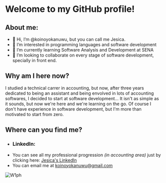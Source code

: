 # Welcome to my GitHub profile!
## About me:
- 👋 Hi, I’m @koinoyokanuwu, but you can call me Jesica. 
- 👀 I’m interested in programming languages and software development
- 🌱 I’m currently learning Software Analysis and Development at SENA
- 💞️ I’m looking to collaborate on every stage of software development, specially in front end.


## Why am I here now?
I studied a technical carrer in accounting, but now, after three years dedicated to being an assistant and being envolved in lots of accounting softwares, I decided to start at software development... It isn't as simple as it sounds, but now we're here and we're learning on the go.
Of course I don't have experience in software development, but I'm more than motivated to start from zero.

## Where can you find me?
- ### LinkedIn:
- You can see all my professional progression _(in accounting area)_ just by clicking here: [Jesica's LinkedIn](https://www.linkedin.com/in/jesica-g-93243b222/)
- You can email me at koinoyokanuwu@gmail.com


![W1ph](https://github.com/koinoyokanuwu/koinoyokanuwu/assets/146347705/e8d1ae24-6301-42e0-9d81-8c14fba8ce15)

<picture>
<source media="(prefers-color-scheme: dark)" srcset=''https://github.com/koinoyokanuwu/koinoyokanuwu/assets/146347705/e8d1ae24-6301-42e0-9d81-8c14fba8ce15''>
</picture>
